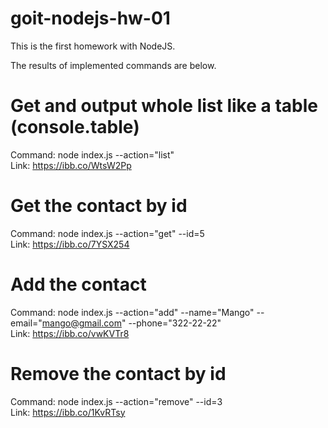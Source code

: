 # goit-nodejs-hw-01

This is the first homework with NodeJS.

The results of implemented commands are below.

# Get and output whole list like a table (console.table)
Command: node index.js --action="list" <br>
Link: https://ibb.co/WtsW2Pp

# Get the contact by id
Command: node index.js --action="get" --id=5 <br>
Link: https://ibb.co/7YSX254

# Add the contact
Command: node index.js --action="add" --name="Mango" --email="mango@gmail.com" --phone="322-22-22" <br>
Link: https://ibb.co/vwKVTr8

# Remove the contact by id
Command: node index.js --action="remove" --id=3 <br>
Link: https://ibb.co/1KvRTsy
